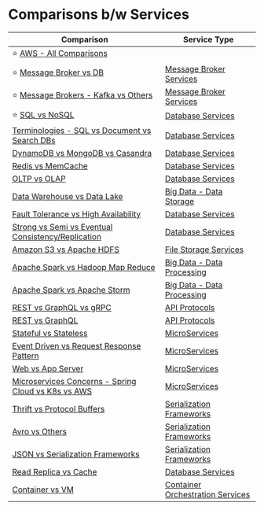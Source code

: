 # Comparisons b/w Services

| Comparison                                                                                                            | Service Type                                                          |
|-----------------------------------------------------------------------------------------------------------------------|-----------------------------------------------------------------------|
| :star: [AWS - All Comparisons](2_AWSServices/AWS-All-Comparisons.md)                                                  |                                                                       |
| :star: [Message Broker vs DB](4_MessageBrokersEDA/MessageBrokerVsDB.md)                                               | [Message Broker Services](4_MessageBrokersEDA)                        |
| :star: [Message Brokers - Kafka vs Others](4_MessageBrokersEDA/KafkaVsRabbitMQVsSQSVsSNS.md)                          | [Message Broker Services](4_MessageBrokersEDA)                        |
| :star: [SQL vs NoSQL](3_DatabaseServices/SQLvsNoSQL.md)                                                               | [Database Services](3_DatabaseServices)                               |
| [Terminologies - SQL vs Document vs Search DBs](3_DatabaseServices/TermsComparisons.md)                               | [Database Services](3_DatabaseServices)                               |
| [DynamoDB vs MongoDB vs Casandra](3_DatabaseServices/DynamoDBVsMongoDBVsCasandra.md)                                  | [Database Services](3_DatabaseServices)                               |
| [Redis vs MemCache](3_DatabaseServices/8_InMemory-Databases/RedisVsMemcache.md)                                       | [Database Services](3_DatabaseServices)                               |
| [OLTP vs OLAP](3_DatabaseServices/OLTPvsOTAP.md)                                                                      | [Database Services](3_DatabaseServices)                               |
| [Data Warehouse vs Data Lake](6_BigDataServices/DataStorage/DataWarehousesVsLake.md)                                  | [Big Data - Data Storage](3_DatabaseServices)                         |
| [Fault Tolerance vs High Availability](7_PropertiesDistributedSystem/Reliability/FaultToleranceVsHighAvailability.md) | [Database Services](3_DatabaseServices)                               |
| [Strong vs Semi vs Eventual Consistency/Replication](3_DatabaseServices/4_Consistency&Replication/Readme.md)          | [Database Services](3_DatabaseServices)                               |
| [Amazon S3 vs Apache HDFS](11_FileStorageServicesHDFS/HDFSVsS3.md)                                                    | [File Storage Services](11_FileStorageServicesHDFS)                   |
| [Apache Spark vs Hadoop Map Reduce](6_BigDataServices/DataProcessing/ApacheSparkVsHadoopMapReduce.md)                 | [Big Data - Data Processing](6_BigDataServices/DataProcessing/)       |
| [Apache Spark vs Apache Storm](6_BigDataServices/DataProcessing/ApacheSparkVsStorm.md)               | [Big Data - Data Processing](6_BigDataServices/DataProcessing/)       |
| [REST vs GraphQL vs gRPC](8_APIProtocols/Readme.md)                                                                   | [API Protocols](8_APIProtocols/Readme.md)                             |
| [REST vs GraphQL](8_APIProtocols/RESTvsGraphQL.md)                                                                    | [API Protocols](8_APIProtocols/Readme.md)                             |
| [Stateful vs Stateless](7_PropertiesDistributedSystem/StatefulVsStateless.md)                                         | [MicroServices](5_MicroServicesSOA)                                   |
| [Event Driven vs Request Response Pattern](4_MessageBrokersEDA/EventDrivenVsRequestResponsePattern.md)                | [MicroServices](5_MicroServicesSOA)                                   |
| [Web vs App Server](7_PropertiesDistributedSystem/WebVsAppServer.md)                                                  | [MicroServices](5_MicroServicesSOA)                                   |
| [Microservices Concerns - Spring Cloud vs K8s vs AWS](5_MicroServicesSOA/SpringCloudVsK8sVsAWS.md)                    | [MicroServices](5_MicroServicesSOA)                                   |
| [Thrift vs Protocol Buffers](8_APIProtocols/SerializationFrameworks/ProtoBuffersVsThrift.md)                          | [Serialization Frameworks](8_APIProtocols/SerializationFrameworks)    |
| [Avro vs Others](8_APIProtocols/SerializationFrameworks/AvroVsOthers.md)                                              | [Serialization Frameworks](8_APIProtocols/SerializationFrameworks)    |
| [JSON vs Serialization Frameworks](8_APIProtocols/DataInterchangeFormats/JSONVsSerializationFrameworks.md)            | [Serialization Frameworks](8_APIProtocols/SerializationFrameworks)    |
| [Read Replica vs Cache](3_DatabaseServices/3_ScalabilityTechniques/ReadReplicaVsCache.md)                             | [Database Services](3_DatabaseServices)                               |
| [Container vs VM](9_Container&OrchestrationServices/ContainerVsVMs.md)                                                | [Container Orchestration Services](9_Container&OrchestrationServices) |
